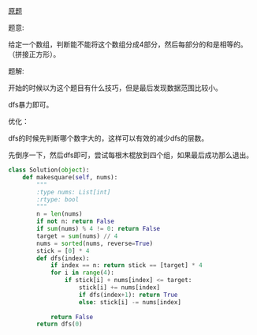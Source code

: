 [原题](https://leetcode.com/problems/matchsticks-to-square)

题意:

给定一个数组，判断能不能将这个数组分成4部分，然后每部分的和是相等的。（拼接正方形）。

题解:

开始的时候以为这个题目有什么技巧，但是最后发现数据范围比较小。

dfs暴力即可。

优化：

dfs的时候先判断哪个数字大的，这样可以有效的减少dfs的层数。

先倒序一下，然后dfs即可，尝试每根木棍放到四个组，如果最后成功那么退出。

```Python
class Solution(object):
    def makesquare(self, nums):
        """
        :type nums: List[int]
        :rtype: bool
        """
        n = len(nums)
        if not n: return False
        if sum(nums) % 4 != 0: return False
        target = sum(nums) // 4
        nums = sorted(nums, reverse=True)
        stick = [0] * 4
        def dfs(index):
            if index == n: return stick == [target] * 4
            for i in range(4):
                if stick[i] + nums[index] <= target:
                    stick[i] += nums[index]
                    if dfs(index+1): return True
                    else: stick[i] -= nums[index]
            
            return False
        return dfs(0)
```

